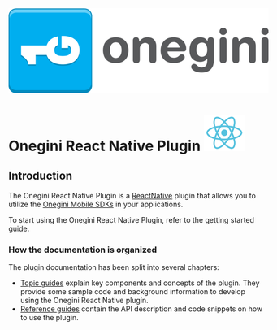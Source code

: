 <img src="img/onegini.png" alt="Onegini logo" style="max-width:512px"/>

# Onegini React Native Plugin <img src="img/react.svg" alt="RN logo" width="80" style="width:80px;"/>

## Introduction

The Onegini React Native Plugin is a [ReactNative](https://reactnative.dev/) plugin that allows you to utilize the [Onegini Mobile SDKs](https://docs.onegini.com/onegini-sdk.html) in your applications.

To start using the Onegini React Native Plugin, refer to the getting started guide.

### How the documentation is organized

The plugin documentation has been split into several chapters:

- [Topic guides](/topic-guides/index.md) explain key components and concepts of the plugin. They provide some sample code and background information to develop using the Onegini React Native plugin.
- [Reference guides]() contain the API description and code snippets on how to use the plugin.


